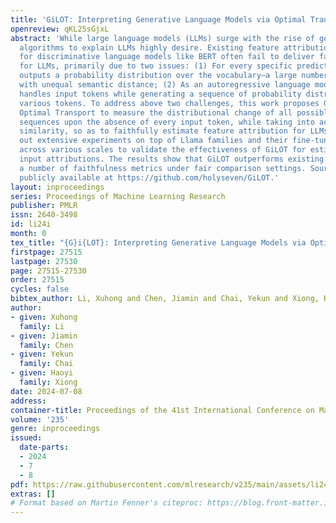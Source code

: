 ```yaml
---
title: 'GiLOT: Interpreting Generative Language Models via Optimal Transport'
openreview: qKL25sGjxL
abstract: 'While large language models (LLMs) surge with the rise of generative AI,
  algorithms to explain LLMs highly desire. Existing feature attribution methods adequate
  for discriminative language models like BERT often fail to deliver faithful explanations
  for LLMs, primarily due to two issues: (1) For every specific prediction, the LLM
  outputs a probability distribution over the vocabulary–a large number of tokens
  with unequal semantic distance; (2) As an autoregressive language model, the LLM
  handles input tokens while generating a sequence of probability distributions of
  various tokens. To address above two challenges, this work proposes GiLOT that leverages
  Optimal Transport to measure the distributional change of all possible generated
  sequences upon the absence of every input token, while taking into account the tokens’
  similarity, so as to faithfully estimate feature attribution for LLMs. We have carried
  out extensive experiments on top of Llama families and their fine-tuned derivatives
  across various scales to validate the effectiveness of GiLOT for estimating the
  input attributions. The results show that GiLOT outperforms existing solutions on
  a number of faithfulness metrics under fair comparison settings. Source code is
  publicly available at https://github.com/holyseven/GiLOT.'
layout: inproceedings
series: Proceedings of Machine Learning Research
publisher: PMLR
issn: 2640-3498
id: li24i
month: 0
tex_title: "{G}i{LOT}: Interpreting Generative Language Models via Optimal Transport"
firstpage: 27515
lastpage: 27530
page: 27515-27530
order: 27515
cycles: false
bibtex_author: Li, Xuhong and Chen, Jiamin and Chai, Yekun and Xiong, Haoyi
author:
- given: Xuhong
  family: Li
- given: Jiamin
  family: Chen
- given: Yekun
  family: Chai
- given: Haoyi
  family: Xiong
date: 2024-07-08
address:
container-title: Proceedings of the 41st International Conference on Machine Learning
volume: '235'
genre: inproceedings
issued:
  date-parts:
  - 2024
  - 7
  - 8
pdf: https://raw.githubusercontent.com/mlresearch/v235/main/assets/li24i/li24i.pdf
extras: []
# Format based on Martin Fenner's citeproc: https://blog.front-matter.io/posts/citeproc-yaml-for-bibliographies/
---
```

